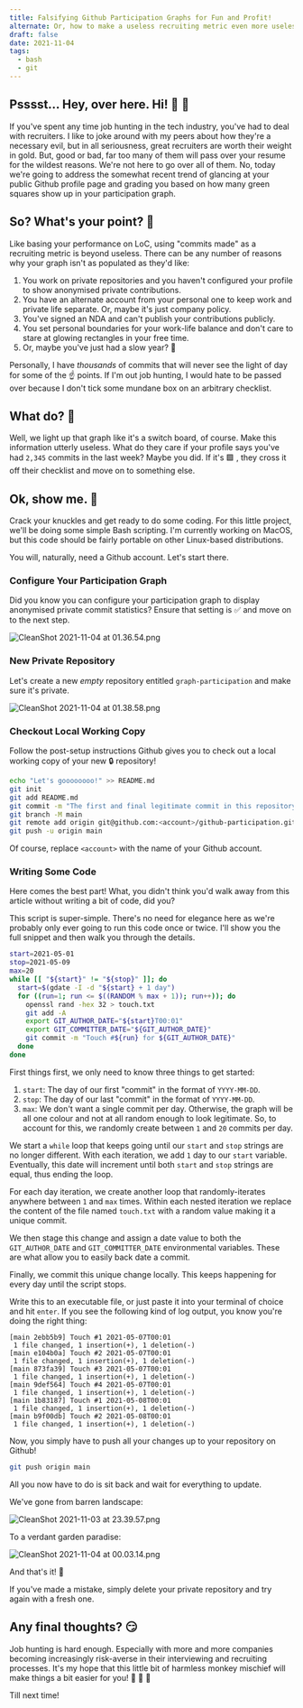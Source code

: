 ```yaml
---
title: Falsifying Github Participation Graphs for Fun and Profit!
alternate: Or, how to make a useless recruiting metric even more useless.
draft: false
date: 2021-11-04
tags:
  - bash
  - git
---
```

## Psssst... Hey, over here. Hi! 👋 😬

If you've spent any time job hunting in the tech industry, you've had to deal with recruiters. I like to joke around with my peers about how they're a necessary evil, but in all seriousness, great recruiters are worth their weight in gold. But, good or bad, far too many of them will pass over your resume for the wildest reasons. We're not here to go over all of them. No, today we're going to address the somewhat recent trend of glancing at your public Github profile page and grading you based on how many green squares show up in your participation graph.

## So? What's your point? 🤨

Like basing your performance on LoC, using "commits made" as a recruiting metric is beyond useless. There can be any number of reasons why your graph isn't as populated as they'd like:

1. You work on private repositories and you haven't configured your profile to show anonymised private contributions.
2. You have an alternate account from your personal one to keep work and private life separate. Or, maybe it's just company policy.
3. You've signed an NDA and can't publish your contributions publicly.
4. You set personal boundaries for your work-life balance and don't care to stare at glowing rectangles in your free time.
5. Or, maybe you've just had a slow year? 🤷

Personally, I have _thousands_ of commits that will never see the light of day for some of the ☝️ points. If I'm out job hunting, I would hate to be passed over because I don't tick some mundane box on an arbitrary checklist.

## What do? 🤔

Well, we light up that graph like it's a switch board, of course. Make this information utterly useless. What do they care if your profile says you've had `2,345` commits in the last week? Maybe you did. If it's 🟩 , they cross it off their checklist and move on to something else.

## Ok, show me. 🤫

Crack your knuckles and get ready to do some coding. For this little project, we'll be doing some simple Bash scripting. I'm currently working on MacOS, but this code should be fairly portable on other Linux-based distributions.

You will, naturally, need a Github account. Let's start there.

### Configure Your Participation Graph

Did you know you can configure your participation graph to display anonymised private commit statistics? Ensure that setting is ✅ and move on to the next step.

![CleanShot 2021-11-04 at 01.36.54.png](https://cdn.hashnode.com/res/hashnode/image/upload/v1635953829516/3Ucg1G2sa.png)

### New Private Repository

Let's create a new _empty_ repository entitled `graph-participation` and make sure it's private.

![CleanShot 2021-11-04 at 01.38.58.png](https://cdn.hashnode.com/res/hashnode/image/upload/v1635953948555/wP9rrFo7J.png)

### Checkout Local Working Copy

Follow the post-setup instructions Github gives you to check out a local working copy of your new 🔒 repository!

```bash
echo "Let's goooooooo!" >> README.md
git init
git add README.md
git commit -m "The first and final legitimate commit in this repository ..."
git branch -M main
git remote add origin git@github.com:<account>/github-participation.git
git push -u origin main
```

Of course, replace `<account>` with the name of your Github account.

### Writing Some Code

Here comes the best part! What, you didn't think you'd walk away from this article without writing a bit of code, did you? 

This script is super-simple. There's no need for elegance here as we're probably only ever going to run this code once or twice. I'll show you the full snippet and then walk you through the details.

```bash
start=2021-05-01
stop=2021-05-09
max=20
while [[ "${start}" != "${stop}" ]]; do 
  start=$(gdate -I -d "${start} + 1 day")
  for ((run=1; run <= $((RANDOM % max + 1)); run++)); do
    openssl rand -hex 32 > touch.txt
    git add -A
    export GIT_AUTHOR_DATE="${start}T00:01"
    export GIT_COMMITTER_DATE="${GIT_AUTHOR_DATE}"
    git commit -m "Touch #${run} for ${GIT_AUTHOR_DATE}"
  done
done
```

First things first, we only need to know three things to get started:

1. `start`: The day of our first "commit" in the format of `YYYY-MM-DD`.
2. `stop`: The day of our last "commit" in the format of `YYYY-MM-DD`. 
3. `max`: We don't want a single commit per day. Otherwise, the graph will be all one colour and not at all random enough to look legitimate. So, to account for this, we randomly create between `1` and `20` commits per day.

We start a `while` loop that keeps going until our `start` and `stop` strings are no longer different. With each iteration, we add `1` day to our `start` variable. Eventually, this date will increment until both `start` and `stop` strings are equal, thus ending the loop.

For each day iteration, we create another loop that randomly-iterates anywhere between `1` and `max` times. Within each nested iteration we replace the content of the file named `touch.txt` with a random value making it a unique commit.

We then stage this change and assign a date value to both the `GIT_AUTHOR_DATE` and `GIT_COMMITTER_DATE` environmental variables. These are what allow you to easily back date a commit.

Finally, we commit this unique change locally. This keeps happening for every day until the script stops. 

Write this to an executable file, or just paste it into your terminal of choice and hit `enter`. If you see the following kind of log output, you know you're doing the right thing:

```
[main 2ebb5b9] Touch #1 2021-05-07T00:01
 1 file changed, 1 insertion(+), 1 deletion(-)
[main e104b0a] Touch #2 2021-05-07T00:01
 1 file changed, 1 insertion(+), 1 deletion(-)
[main 873fa39] Touch #3 2021-05-07T00:01
 1 file changed, 1 insertion(+), 1 deletion(-)
[main 9def564] Touch #4 2021-05-07T00:01
 1 file changed, 1 insertion(+), 1 deletion(-)
[main 1b83187] Touch #1 2021-05-08T00:01
 1 file changed, 1 insertion(+), 1 deletion(-)
[main b9f00db] Touch #2 2021-05-08T00:01
 1 file changed, 1 insertion(+), 1 deletion(-)
```

Now, you simply have to push all your changes up to your repository on Github!

```bash
git push origin main
```

All you now have to do is sit back and wait for everything to update. 

We've gone from barren landscape:

![CleanShot 2021-11-03 at 23.39.57.png](https://cdn.hashnode.com/res/hashnode/image/upload/v1635955257237/Mvka96vUO.png)

To a verdant garden paradise:

![CleanShot 2021-11-04 at 00.03.14.png](https://cdn.hashnode.com/res/hashnode/image/upload/v1635955316932/MsSDvasr-.png)

And that's it! 🎉

If you've made a mistake, simply delete your private repository and try again with a fresh one.

## Any final thoughts? 😏

Job hunting is hard enough. Especially with more and more companies becoming increasingly risk-averse in their interviewing and recruiting processes. It's my hope that this little bit of harmless monkey mischief will make things a bit easier for you! 🙈 🙉 🙊

Till next time!